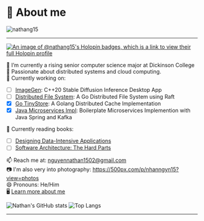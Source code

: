 # 👋 About me
<p align="left"> <img src="https://komarev.com/ghpvc/?username=nathang15&label=Profile%20views&color=0e75b6&style=flat" alt="nathang15" /> </p>
<hr>

[![An image of @nathang15's Holopin badges, which is a link to view their full Holopin profile](https://holopin.me/nathang15)](https://holopin.io/@nathang15)

🔭 I’m currently a rising senior computer science major at Dickinson College</br>
🌱 Passionate about distributed systems and cloud computing.</br>
🔨 Currently working on:</br>
  - [ ] [ImageGen](https://github.com/nathang15/imagegen-cpp): C++20 Stable Diffusion Inference Desktop App
  - [ ] [Distributed File System](https://github.com/nathang15/go-fs): A Go Distributed File System using Raft
  - [x] [Go TinyStore](https://github.com/nathang15/go-tinystore): A Golang Distributed Cache Implementation
  - [x] [Java Microservices Impl](https://github.com/nathang15/microservices-organization-structure): Boilerplate Microservices Implemention with Java Spring and Kafka

📘 Currently reading books:</br>
  - [ ] [Designing Data-Intensive Applications](https://www.oreilly.com/library/view/designing-data-intensive-applications/9781491903063/)
  - [ ] [Software Architecture: The Hard Parts](https://www.oreilly.com/library/view/software-architecture-the/9781492086888/)

📫 Reach me at: nguyennathan1502@gmail.com</br>
📷 I'm also very into photography: https://500px.com/p/nhanngyn15?view=photos</br>
😄 Pronouns: He/Him</br>
🖥️ [Learn more about me](https://nathanswe.vercel.app)</br>

![Nathan's GitHub stats](https://github-readme-stats.vercel.app/api?username=nathang15&show=reviews&contribs&rank_icon=github&show_icons=true&theme=dracula)
![Top Langs](https://github-readme-stats.vercel.app/api/top-langs/?username=nathang15&hide_progress=true&show_icons=true&theme=dracula)
<hr>



